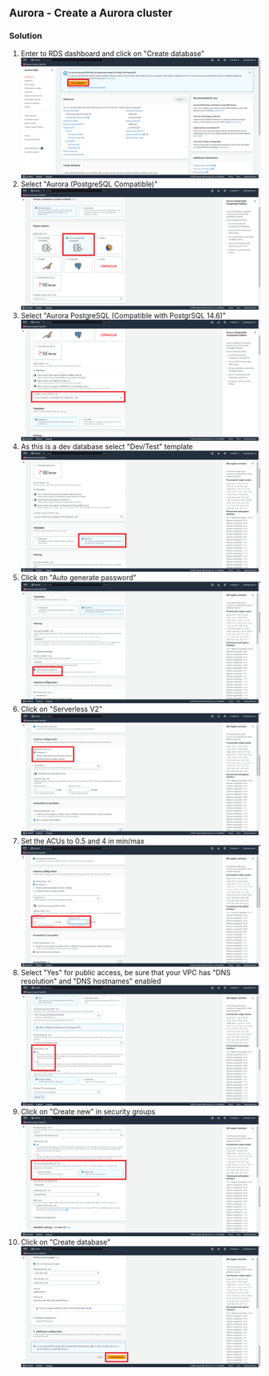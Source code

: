 ## Aurora - Create a Aurora cluster

### Solution

1. Enter to RDS dashboard and click on "Create database" ![1](images/1.png)
2. Select "Aurora (PostgreSQL Compatible)" ![2](images/2.png)
3. Select "Aurora PostgreSQL (Compatible with PostgrSQL 14.6)" ![3](images/3.png)
4. As this is a dev database select "Dev/Test" template ![4](images/4.png)
5. Click on "Auto generate password" ![5](images/5.png)
6. Click on "Serverless V2" ![6](images/6.png)
7. Set the ACUs to 0.5 and 4 in min/max ![7](images/7.png)
8. Select "Yes" for public access, be sure that your VPC has "DNS resolution" and "DNS hostnames" enabled ![8](images/8.png)
9. Click on "Create new" in security groups ![9](images/9.png)
10. Click on "Create database" ![10](images/10.png)